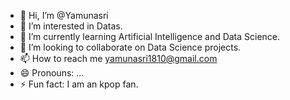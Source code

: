 - 👋 Hi, I’m @Yamunasri
- 👀 I’m interested in Datas.
- 🌱 I’m currently learning Artificial Intelligence and Data Science.
- 💞️ I’m looking to collaborate on Data Science projects.
- 📫 How to reach me yamunasri1810@gmail.com
- 😄 Pronouns: ...
- ⚡ Fun fact: I am an kpop fan.

<!---
Yamunasri1810/Yamunasri1810 is a ✨ special ✨ repository because its `README.md` (this file) appears on your GitHub profile.
You can click the Preview link to take a look at your changes.
--->
